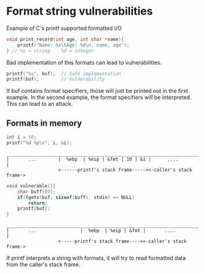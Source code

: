 # Format string vulnerabilities
Example of C's printf supported formatted I/O
```C
void print_record(int age, int char *name){
    printf("Name: %s\tAge: %d\n, name, age");
} // %s = string    %d = integer
```
Bad implementation of this formats can lead to vulnerabilities.
```C
printf("%s", buf);  // Safe implementation
printf(buf);        // Vulnerability
```
If buf contains format specifiers, those will just be printed out in the first example. In the second example, the format specifiers will be interpreted. This can lead to an attack.

## Formats in memory
```C
int i = 10;
prinf("%d %p\n", i, &i);           
```
```
________________________________________________________________________
|       ...        |  %ebp  | %eip | &fmt | 10 | &i |      ....         |
                   <------printf's stack frame-----><-caller's stack frame->
```
```C
void vulnerable(){
    char buff[80];
    if(fgets(buf, sizeof(buff), stdin) == NULL)
        return;
    printf(buf);
}       
```
```
________________________________________________________________________
|       ...                |  %ebp  | %eip | &fmt |       ....         |
                   <-----printf's stack frame----><-caller's stack frame->
```
If printf interprets a string with formats, it will try to read formatted data from the caller's stack frame.